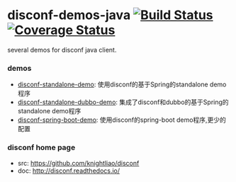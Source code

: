 disconf-demos-java [![Build Status](https://travis-ci.org/knightliao/disconf-demos-java.svg?branch=dev)](https://travis-ci.org/knightliao/disconf-demos-java) [![Coverage Status](https://coveralls.io/repos/knightliao/disconf-demos-java/badge.svg?branch=dev&service=github)](https://coveralls.io/github/knightliao/disconf-demos-java?branch=master)
=======

several demos for disconf java client.

### demos

- [disconf-standalone-demo](https://github.com/knightliao/disconf-demos-java/tree/master/disconf-standalone-demo): 使用disconf的基于Spring的standalone demo程序
- [disconf-standalone-dubbo-demo](https://github.com/knightliao/disconf-demos-java/tree/master/disconf-standalone-dubbo-demo): 集成了disconf和dubbo的基于Spring的standalone demo程序
- [disconf-spring-boot-demo](https://github.com/knightliao/disconf-demos-java/tree/master/disconf-spring-boot-demo): 使用disconf的spring-boot demo程序,更少的配置


### disconf home page

- src: https://github.com/knightliao/disconf
- doc: http://disconf.readthedocs.io/